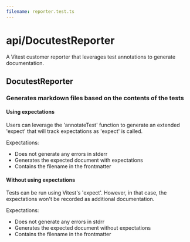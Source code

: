 ```yaml
---
filename: reporter.test.ts
---
```


# api/DocutestReporter

A Vitest customer reporter that leverages test annotations
to generate documentation.

## DocutestReporter

### Generates markdown files based on the contents of the tests

#### Using expectations

Users can leverage the 'annotateTest' function
to generate an extended 'expect' that will track expectations as 'expect' is called.

Expectations:
- Does not generate any errors in stderr
- Generates the expected document with expectations
- Contains the filename in the frontmatter

#### Without using expectations

Tests can be run using Vitest's 'expect'.
However, in that case, the expectations won't be recorded
as additional documentation.

Expectations:
- Does not generate any errors in stdrr
- Generates the expected document without expectations
- Contains the filename in the frontmatter
